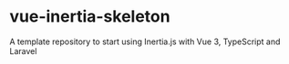 # vue-inertia-skeleton
A template repository to start using Inertia.js with Vue 3, TypeScript and Laravel
